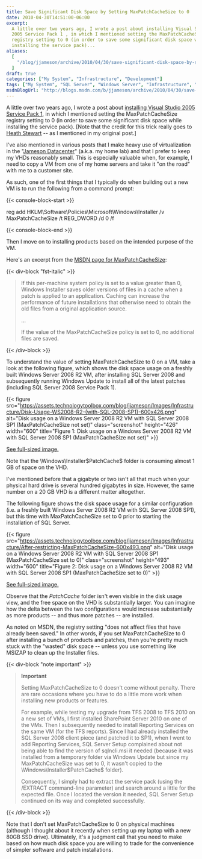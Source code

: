 ```yaml
---
title: Save Significant Disk Space by Setting MaxPatchCacheSize to 0
date: 2010-04-30T14:51:00-06:00
excerpt:
  A little over two years ago, I wrote a post about installing Visual Studio
  2005 Service Pack 1 , in which I mentioned setting the MaxPatchCacheSize
  registry setting to 0 (in order to save some significant disk space while
  installing the service pack)...
aliases:
  [
    "/blog/jjameson/archive/2010/04/30/save-significant-disk-space-by-setting-maxpatchcachesize-to-0.aspx",
  ]
draft: true
categories: ["My System", "Infrastructure", "Development"]
tags: ["My System", "SQL Server", "Windows Server", "Infrastructure", "Virtualization", "Visual Studio"]
msdnBlogUrl: "http://blogs.msdn.com/b/jjameson/archive/2010/04/30/save-significant-disk-space-by-setting-maxpatchcachesize-to-0.aspx"
---
```


A little over two years ago, I wrote a post about
[installing Visual Studio 2005 Service Pack 1](/blog/jjameson/2008/02/08/installing-visual-studio-2005-sp1),
in which I mentioned setting the MaxPatchCacheSize registry setting to 0 (in
order to save some significant disk space while installing the service pack).
[Note that the credit for this trick really goes to [Heath Stewart](http://blogs.msdn.com/heaths/)
-- as I mentioned in my original post.]

I've also mentioned in various posts that I make heavy use of virtualization in
the "[Jameson Datacenter](/blog/jjameson/2009/09/14/the-jameson-datacenter)"
(a.k.a. my home lab) and that I prefer to keep my VHDs reasonably small. This is
especially valuable when, for example, I need to copy a VM from one of my home
servers and take it "on the road" with me to a customer site.

As such, one of the first things that I typically do when building out a new VM
is to run the following from a command prompt:

{{< console-block-start >}}

reg add HKLM\Software\Policies\Microsoft\Windows\Installer /v MaxPatchCacheSize
/t REG\_DWORD /d 0 /f

{{< console-block-end >}}

Then I move on to installing products based on the intended purpose of the VM.

Here's an excerpt from the
[MSDN page for MaxPatchCacheSize](http://msdn.microsoft.com/en-us/library/aa369798%28VS.85%29.aspx):

{{< div-block "fst-italic" >}}

> If this per-machine system policy is set to a value greater than 0, Windows
> Installer saves older versions of files in a cache when a patch is applied to
> an application. Caching can increase the performance of future installations
> that otherwise need to obtain the old files from a original application
> source.
>
> ...
>
> If the value of the MaxPatchCacheSize policy is set to 0, no additional files
> are saved.

{{< /div-block >}}

To understand the value of setting MaxPatchCacheSize to 0 on a VM, take a look
at the following figure, which shows the disk space usage on a freshly built
Windows Server 2008 R2 VM, after installing SQL Server 2008 and subsequently
running Windows Update to install all of the latest patches (including SQL
Server 2008 Service Pack 1).

{{< figure
src="https://assets.technologytoolbox.com/blog/jjameson/Images/Infrastructure/Disk-Usage-WS2008-R2-(with-SQL-2008-SP1)-600x426.png"
alt="Disk usage on a Windows Server 2008 R2 VM with SQL Server 2008 SP1 (MaxPatchCacheSize not set)"
class="screenshot" height="426" width="600"
title="Figure 1: Disk usage on a Windows Server 2008 R2 VM with SQL Server 2008 SP1 (MaxPatchCacheSize not set)" >}}

[See full-sized image.](https://assets.technologytoolbox.com/blog/jjameson/Images/Infrastructure/Disk-Usage-WS2008-R2-%28with-SQL-2008-SP1%29-1024x727.png)

Note that the \Windows\Installer\$PatchCache$ folder is consuming almost 1 GB of
space on the VHD.

I've mentioned before that a gigabyte or two isn't all that much when your
physical hard drive is several hundred gigabytes in size. However, the same
number on a 20 GB VHD is a different matter altogether.

The following figure shows the disk space usage for a similar configuration
(i.e. a freshly built Windows Server 2008 R2 VM with SQL Server 2008 SP1), but
this time with MaxPatchCacheSize set to 0 prior to starting the installation of
SQL Server.

{{< figure
src="https://assets.technologytoolbox.com/blog/jjameson/Images/Infrastructure/After-restricting-MaxPatchCacheSize-600x493.png"
alt="Disk usage on a Windows Server 2008 R2 VM with SQL Server 2008 SP1 (MaxPatchCacheSize set to 0)"
class="screenshot" height="493" width="600"
title="Figure 2: Disk usage on a Windows Server 2008 R2 VM with SQL Server 2008 SP1 (MaxPatchCacheSize set to 0)" >}}

[See full-sized image.](https://assets.technologytoolbox.com/blog/jjameson/Images/Infrastructure/After-restricting-MaxPatchCacheSize-857x704.png)

Observe that the $PatchCache$ folder isn't even visible in the disk usage view,
and the free space on the VHD is substantially larger. You can imagine how the
delta between the two configurations would increase substantially as more
products -- and thus more patches -- are installed.

As noted on MSDN, the registry setting "does not affect files that have already
been saved." In other words, if you set MaxPatchCacheSize to 0 after installing
a bunch of products and patches, then you're pretty much stuck with the "wasted"
disk space -- unless you use something like MSIZAP to clean up the Installer
files.

{{< div-block "note important" >}}

> **Important**
>
> Setting MaxPatchCacheSize to 0 doesn't come without penalty. There are rare
> occasions where you have to do a little more work when installing new products
> or features.
>
> For example, while testing my upgrade from TFS 2008 to TFS 2010 on a new set
> of VMs, I first installed SharePoint Server 2010 on one of the VMs. Then I
> subsequently needed to install Reporting Services on the same VM (for the TFS
> reports). Since I had already installed the SQL Server 2008 client piece (and
> patched it to SP1), when I went to add Reporting Services, SQL Server Setup
> complained about not being able to find the version of sqlncli.msi it needed
> (because it was installed from a temporary folder via Windows Update but since
> my MaxPatchCacheSize was set to 0, it wasn't copied to the
> \Windows\Installer\$PatchCache$ folder).
>
> Consequently, I simply had to extract the service pack (using the /EXTRACT
> command-line parameter) and search around a little for the expected file. Once
> I located the version it needed, SQL Server Setup continued on its way and
> completed successfully.

{{< /div-block >}}

Note that I don't set MaxPatchCacheSize to 0 on physical machines (although I
thought about it recently when setting up my laptop with a new 80GB SSD drive).
Ultimately, it's a judgment call that you need to make based on how much disk
space you are willing to trade for the convenience of simpler software and patch
installations.
